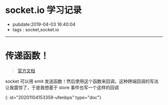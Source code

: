 # socket.io 学习记录

- pubdate:2019-04-03 16:40:04
- tags : socket,socket.io

---

# 传递函数！

> [官方文档](https://socket.io/docs/#Sending-and-getting-data-acknowledgements)

socket 可以用 emit 发送函数！然后使用这个函数来回调，这种跨端回调的写法让我震惊了，于是我想基于 store 事件也写一个这样的回调


{: id="20201104153359-ufenbps" type="doc"}
